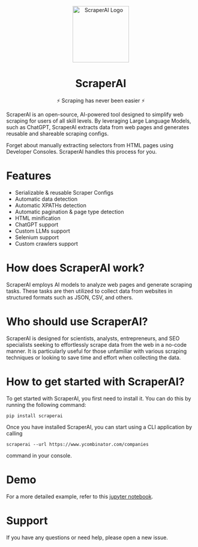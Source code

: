 <p align="center">
  <picture>
    <img alt="ScraperAI Logo" height="150px" src="https://raw.githubusercontent.com/scraperai/scraperai/main/images/logo.png">
  </picture>
</p>
<h1 align="center">
  ScraperAI
</h1>
<p align="center">
    ⚡ Scraping has never been easier ⚡
</p>

ScraperAI is an open-source, AI-powered tool designed to simplify web scraping for users of all skill levels. 
By leveraging Large Language Models, such as ChatGPT, ScraperAI extracts data from web pages and generates 
reusable and shareable scraping configs.

Forget about manually extracting selectors from HTML pages using Developer Consoles. ScraperAI handles this process for you.

# Features
- Serializable & reusable Scraper Configs
- Automatic data detection
- Automatic XPATHs detection
- Automatic pagination & page type detection
- HTML minification
- ChatGPT support
- Custom LLMs support
- Selenium support
- Custom crawlers support

# How does ScraperAI work?
ScraperAI employs AI models to analyze web pages and generate scraping tasks. 
These tasks are then utilized to collect data from websites in structured formats such as JSON, CSV, and others.

# Who should use ScraperAI?
ScraperAI is designed for scientists, analysts, entrepreneurs, and SEO specialists seeking to effortlessly scrape data from the web in a no-code manner. 
It is particularly useful for those unfamiliar with various scraping techniques or looking to save time and effort when collecting the data.

# How to get started with ScraperAI?
To get started with ScraperAI, you first need to install it. You can do this by running the following command:
```console
pip install scraperai
```

Once you have installed ScraperAI, you can start using a CLI application by calling
```console
scraperai --url https://www.ycombinator.com/companies
```
command in your console.

# Demo
For a more detailed example, refer to this [jupyter notebook](https://github.com/scraperai/scraperai/blob/main/example.ipynb).

# Support
If you have any questions or need help, please open a new issue.
